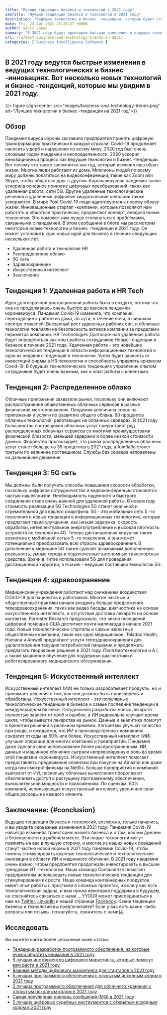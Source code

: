 ```yaml
---
title: "Лучшие тенденции бизнеса и технологий в 2021 году" 
seoTitle: "Лучшие тенденции бизнеса и технологий в 2021 году" 
description: "Ведущие технологии и бизнес -тенденции, которые будут стимулировать каждый бизнес в 2021 году. Я считаю, что каждый бизнес по всему миру должен принять эти новые технологические тенденции." 
date: Fri, 23 Apr 2021 23:28:27 +0000
author: yasir saeed
summary: "В 2021 году будут произошли быстрые изменения в ведущих технологических и бизнес -инновациях. Вот несколько новых технологий и бизнес -тенденций, которые мы увидим в 2021 году." 
url: /ru/best-business-and-technology-trends-in-2021/
categories: ['Business Intelligence Software']
---
```


## В 2021 году ведутся быстрые изменения в ведущих технологических и бизнес -инновациях. Вот несколько новых технологий и бизнес -тенденций, которые мы увидим в 2021 году.

{{< figure align=center src="images/business-and-technology-trends.png" alt="Лучшие технологии и бизнес -тенденции на 2021 год">}}


## **Обзор** 
Пандемия вируса короны заставила предприятия принять цифровую трансформацию практически в каждой отрасли. Covid-19 продолжает наносить ущерб и нарушения по всему миру. 2020 год был очень сложным годом пандемии и неопределенности. 2020 ускорил инновационный процесс как ведущие технологии и бизнес -тенденции. Вот почему это также запомнится как год, который изменил наш образ жизни. Многие люди работают из дома. Миллионы людей по всему миру должны полагаться на видеоконференции, такие как Zoom или Skype, чтобы общаться друг с другом.
Коронавирусная пандемия также ускорила основное принятие цифровых преобразований, таких как удаленная работа, сети 5G. Другие удаленные технологические решения и удаленные цифровые хирургические операции также ускоряются. В мире Post Covid-19 люди адаптируются к новому образу жизни. Инновационные стартап -компании, которые позволяют нам работать и общаться практически, продвигают конверт, внедряя новые технологии. Это поможет нам лучше столкнуться с проблемами, связанными с пандемией. В этом сообщении в блоге мы рассмотрим некоторые новые технологии и бизнес -тенденции в 2021 году. Он может установить курс новых идей для бизнеса в течение следующих нескольких лет.
  * Удаленная работа и технология HR
  * Распределенное облако
  * 5G сеть
  * Здравоохранение
  * Искусственный интеллект
  * Заключение

## Тенденция 1: Удаленная работа и HR Tech
Идея долгосрочной дистанционной работы была в воздухе, потому что она не продолжалась очень быстро до кризиса пандемии коронавируса. Пандемия Covid-19 изменила, что компании, переходящие к работе из дома, по сути, в течение ночи, в широком спектре отраслей. Внезапный рост удаленных рабочих сил, и облачные технологии повлияли на безопасность активов компании за пределами периметра компании.
HR Technologies Долгосрочная удаленная работа будет определяться как опыт работы сотрудников Новые тенденции в бизнесе в течение 2021 года. Удаленная работа - это новейшие технологические тенденции в области информационных технологий и одна из недавних тенденций в технологии. Успех будет зависеть от инвестиций фирмы в HR-технологии и способность управлять кризисом Covid-19. В будущих технологических тенденциях управление опытом сотрудников будет очень важным, как и опыт работы с клиентами.

## Тенденция 2: Распределенное облако
Облачные приложения захватили рынки, поскольку они включают распространение общественных облачных сервисов в разные физические местоположения. Пандемия увеличила спрос на приложения и услуги по развитию общего облака. 60 процентов облачных технологий, работающих на облачных серверах.
В 2021 году большинство поставщиков облачных услуг предоставят ряд распределенных облачных сервисов со многими преимуществами физической близости, меньшей задержки и более низкой стоимости данных. Форрестер прогнозирует, что рынок распределенных облачных услуг станет больше на 35 процентов в 2021 году, а Алибаба станет третьим по величине поставщиком. Службы без сервера направлены на дальнейшее движение.

## Тенденция 3: 5G сеть
Мы должны были получить способы повышения скорости обработки, поскольку цифровое сотрудничество и видеоконференции становятся частью нашей жизни. Необходимость надежного и быстрого соединения стала очень важной для удаленной работы. В новом году стоимость реализации 5G Technologies 5G станет реальной и стремительной для вашего смартфона. 5G - это мобильная сеть 5 -го поколения и новые тенденции в информационных технологиях, которые предлагают такие улучшения, как низкая задержка, скорость обработки, интеллектуальное энергопотребление и высокая плотность устройств по технологии 4G.
Теперь дистанционная хирургия также возможна с мобильной сетью 5 -го поколения, и она может потенциально преобразовать всю отрасль здравоохранения. В дополнение к медицине 5G также сделает возможным дополненную реальность, умные города и подключенные автономные транспортные средства. Врачи в Китае использовали 5G для проведения дистанционной хирургии, а Huawei - ведущий поставщик технологии 5G.

## Тенденция 4: здравоохранение
Медицинские учреждения работают над снижением воздействия COVID-19 для пациентов и работников. Многие частные и общественные практики начали внедрять больше предложений телездравоохранения, таких как видео беседы, диагностика на основе искусственного интеллекта, и отсутствие доставки лекарств на основе контактов. Forrester Research предсказало, что число посещений цифровой помощи в США достигнет почти миллиарда в начале 2021 года.
Новые технологические стартапы и самые известные общественные компании, такие как одно медицинское, Teladoc Health, Humana и Amwell предлагают услуги телездравоохранения для удовлетворения текущих потребностей пандемии и продолжать предлагать творческие решения в 2021 году. Поля биотехнологии и A.I, а также машинное обучение для поддержки диагностики и роботизированного медицинского обслуживания.

## Тенденция 5: Искусственный интеллект
Искусственный интеллект (ИИ) не только разрабатывает продукты, но и принимает решения о том, как они должны быть произведены и обработаны. Искусственный интеллект - это популярные технологические тенденции в бизнесе и самые последние тенденции в международном бизнесе. Сегодняшняя разработка новых лекарств полностью зависит от проб и ошибок, а ИИ радикально улучшит время цикла, чтобы вывести лекарства на рынок. Данные и аналитика помогут в принятии решений в реальном времени. Алгоритмы улучшат качество при входе, и ожидается, что ИИ в производственных компаниях сократит отходы на 50% или более.
Искусственный интеллект (ИИ) улучшил операции для многих компаний и предприятий. Пандемия даже сделала свое использование более распространенным. ИИ, данные и машинное обучение сыграли непревзойденную роль во время этой пандемии коронавируса. Искусственный интеллект помогает предоставлять предложения клиентам при покупке на Amazon или даже когда они смотрят фильмы на Netflix. Больше предприятий и компаний выиграют от ИИ, поскольку облачные вычисления продолжают обеспечивать доступ к растущему программному обеспечению, вычислительной мощности и приложениям. По оценкам, 50% компаний, использующих искусственный интеллект, увеличили свои общие расходы на каждого клиента.

## Заключение:   {#conclusion}
Ведущие тенденции бизнеса и технологий, возможно, только начались, и вы увидите серьезные изменения в 2021 году. Пандемия Covid-19 навсегда изменила траекторию нашего бизнеса и о том, как мы думаем о безопасности на рабочем месте. Эти новые технологии могут повлиять на вас в лучшую сторону, и многие из наших новых поведений станут частью новой нормы в 2021 году пандемии Covid-19, чтобы помочь стимулировать крупные технологические и технологические инновации в области ИИ и машинного обучения. В 2021 году пандемия очень важно, чтобы предприятия продолжали инвестировать в высшие трендовые ИТ -технологии.
Наша команда Containerize помогает предприятиям использовать новые технологические тенденции для стимулирования их роста. Наша команда контейнерных продуктов имеет опыт работы с простыми в сложных проектах, и если у вас есть технологическая задача, и вам нужна некоторая поддержка в будущем, не стесняйтесь связаться с нами.
_ YYOUR может присоединиться к нам на [Twitter][1], [LinkedIn][2] и нашей странице [Facebook][3]. Какие тенденции бизнеса и технологий вы предпочитаете? Если у вас есть какие -либо вопросы или отзывы, пожалуйста, свяжитесь с нами][4].

## Исследовать
Вы можете найти более связанные ниже статьи:
  * [Тенденции разработки программного обеспечения, на которые нужно обратить внимание в 2021 году][5]
  * [5 лучших инструментов цифрового маркетинга, которые помогут вам расти в 2021 году][6]
  * [Важные методы цифрового маркетинга для стартапов в 2021 году][7]
  * [5 лучших программного обеспечения с открытым исходным кодом в 2021 году][8]
  * [5 лучших программного обеспечения для облачного хранения с открытым исходным кодом в 2021 году][9]
  * [Самая популярная очередь сообщений (MQ) в 2021 году][10]
  * [5 лучших цифровых судебных инструментов с открытым исходным кодом в 2021 году][11]

  
[1]: https://twitter.com/containerize_co
[2]: https://www.linkedin.com/company/containerize/
[3]: http://facebook.com/containerize
[4]: mailto:yasir.saeed@aspose.com
[5]: https://blog.containerize.com/blockchain-platforms/software-development-trends-to-look-out-for-in-2021/
[6]: https://blog.containerize.com/marketing-automation/5-best-digital-marketing-tools-to-help-you-grow-in-2021/
[7]: https://blog.containerize.com/marketing-automation/important-digital-marketing-practices-for-startups-in-2021/
[8]: https://blog.containerize.com/marketplace/top-5-open-source-marketplace-software-in-2021/
[9]: https://blog.containerize.com/backup-and-sync-software/top-5-open-source-cloud-storage-software-in-2021/
[10]: https://blog.containerize.com/message-queue-software/top-5-open-source-message-queue-software-in-2021/
[11]: https://blog.containerize.com/digital-forensic-tools/top-5-open-source-digital-forensic-tools-in-2021/
